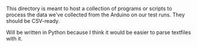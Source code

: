 This directory is meant to host a collection of programs or scripts to process the data we've collected from the Arduino on our test runs. They should be CSV-ready.

Will be written in Python because I think it would be easier to parse textfiles with it.